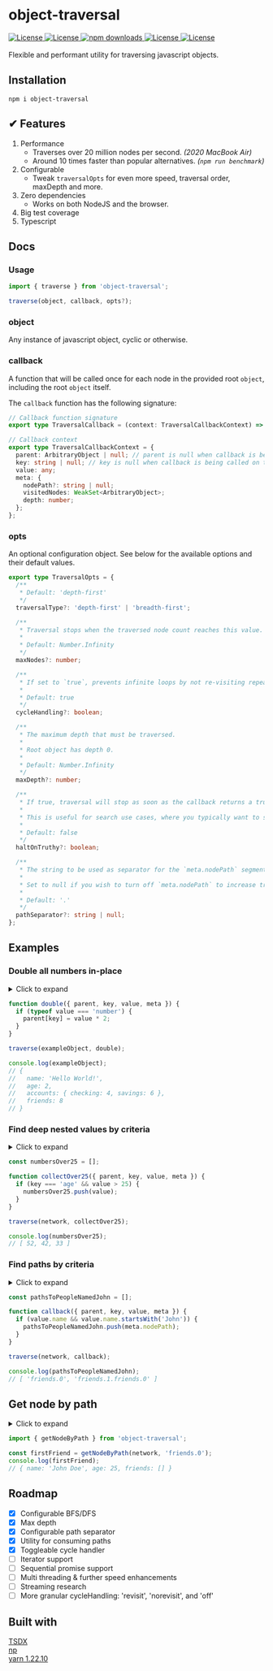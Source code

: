 # object-traversal

<div>

<a href="https://github.com/DevimalPlanet/object-traversal/actions/workflows/tests.yml">
  <img src="https://github.com/DevimalPlanet/object-traversal/actions/workflows/tests.yml/badge.svg" alt="License" />
</a>

<a href="https://codecov.io/gh/DevimalPlanet/object-traversal/branch/main/graph/badge.svg?token=JJOGZJEZBO">
  <img src="https://codecov.io/gh/DevimalPlanet/object-traversal/branch/main/graph/badge.svg?token=JJOGZJEZBO" alt="License" />
</a>

<a href="https://www.npmjs.com/package/object-traversal">
<img src="https://img.shields.io/npm/dm/object-traversal.svg" alt="npm downloads" />
</a>

<a href="https://github.com/DevimalPlanet/object-traversal/blob/master/package.json">
  <img src="https://img.shields.io/badge/dependencies-0-brightgreen" alt="License" />
</a>

<a href="https://github.com/DevimalPlanet/object-traversal/blob/master/LICENSE">
  <img src="https://img.shields.io/github/license/DevimalPlanet/object-traversal.svg" alt="License" />
</a>

</div>

<br />

<div>
Flexible and performant utility for traversing javascript objects.
</div>

## Installation

    npm i object-traversal

## ✔ Features

1. Performance
   - Traverses over 20 million nodes per second. _(2020 MacBook Air)_
   - Around 10 times faster than popular alternatives. _(`npm run benchmark`)_
1. Configurable
   - Tweak `traversalOpts` for even more speed, traversal order, maxDepth and more.
1. Zero dependencies
   - Works on both NodeJS and the browser.
1. Big test coverage
1. Typescript

## Docs

### Usage

```javascript
import { traverse } from 'object-traversal';

traverse(object, callback, opts?);
```

### object

Any instance of javascript object, cyclic or otherwise.

### callback

A function that will be called once for each node in the provided root `object`, including the root `object` itself.

The `callback` function has the following signature:

```typescript
// Callback function signature
export type TraversalCallback = (context: TraversalCallbackContext) => any;

// Callback context
export type TraversalCallbackContext = {
  parent: ArbitraryObject | null; // parent is null when callback is being called on the root `object`
  key: string | null; // key is null when callback is being called on the root `object`
  value: any;
  meta: {
    nodePath?: string | null;
    visitedNodes: WeakSet<ArbitraryObject>;
    depth: number;
  };
};
```

### opts

An optional configuration object. See below for the available options and their default values.

```typescript
export type TraversalOpts = {
  /**
   * Default: 'depth-first'
   */
  traversalType?: 'depth-first' | 'breadth-first';

  /**
   * Traversal stops when the traversed node count reaches this value.
   *
   * Default: Number.Infinity
   */
  maxNodes?: number;

  /**
   * If set to `true`, prevents infinite loops by not re-visiting repeated nodes.
   *
   * Default: true
   */
  cycleHandling?: boolean;

  /**
   * The maximum depth that must be traversed.
   *
   * Root object has depth 0.
   *
   * Default: Number.Infinity
   */
  maxDepth?: number;

  /**
   * If true, traversal will stop as soon as the callback returns a truthy value.
   *
   * This is useful for search use cases, where you typically want to skip traversing the remaining nodes once the target is found.
   *
   * Default: false
   */
  haltOnTruthy?: boolean;

  /**
   * The string to be used as separator for the `meta.nodePath` segments.
   *
   * Set to null if you wish to turn off `meta.nodePath` to increase traversal speed.
   *
   * Default: '.'
   */
  pathSeparator?: string | null;
};
```

## Examples

### Double all numbers in-place

<details>
  <summary>Click to expand</summary>

```javascript
exampleObject = {
  name: 'Hello World!',
  age: 1,
  accounts: 2,
  friends: 3,
};
```

</details>

```javascript
function double({ parent, key, value, meta }) {
  if (typeof value === 'number') {
    parent[key] = value * 2;
  }
}

traverse(exampleObject, double);

console.log(exampleObject);
// {
//   name: 'Hello World!',
//   age: 2,
//   accounts: { checking: 4, savings: 6 },
//   friends: 8
// }
```

### Find deep nested values by criteria

<details>
  <summary>Click to expand</summary>

```javascript
network = {
  name: 'Person1',
  age: 52,
  friends: [
    {
      name: 'Person2',
      age: 25,
      friends: [],
    },
    {
      name: 'Person3',
      age: 42,
      friends: [
        {
          name: 'Person4',
          age: 18,
          friends: [
            {
              name: 'Person5',
              age: 33,
              friends: [],
            },
          ],
        },
      ],
    },
  ],
};
```

</details>

```javascript
const numbersOver25 = [];

function collectOver25({ parent, key, value, meta }) {
  if (key === 'age' && value > 25) {
    numbersOver25.push(value);
  }
}

traverse(network, collectOver25);

console.log(numbersOver25);
// [ 52, 42, 33 ]
```

### Find paths by criteria

<details>
  <summary>Click to expand</summary>

```javascript
network = {
  name: 'Alice Doe',
  age: 52,
  friends: [
    {
      name: 'John Doe',
      age: 25,
      friends: [],
    },
    {
      name: 'Bob Doe',
      age: 42,
      friends: [
        {
          name: 'John Smith',
          age: 18,
          friends: [
            {
              name: 'Charlie Doe',
              age: 33,
              friends: [],
            },
          ],
        },
      ],
    },
  ],
};
```

</details>

```javascript
const pathsToPeopleNamedJohn = [];

function callback({ parent, key, value, meta }) {
  if (value.name && value.name.startsWith('John')) {
    pathsToPeopleNamedJohn.push(meta.nodePath);
  }
}

traverse(network, callback);

console.log(pathsToPeopleNamedJohn);
// [ 'friends.0', 'friends.1.friends.0' ]
```

## Get node by path

<details>
  <summary>Click to expand</summary>

```javascript
network = {
  name: 'Alice Doe',
  age: 52,
  friends: [
    {
      name: 'John Doe',
      age: 25,
      friends: [],
    },
    {
      name: 'Bob Doe',
      age: 42,
      friends: [
        {
          name: 'John Smith',
          age: 18,
          friends: [
            {
              name: 'Charlie Doe',
              age: 33,
              friends: [],
            },
          ],
        },
      ],
    },
  ],
};
```

</details>

```javascript
import { getNodeByPath } from 'object-traversal';

const firstFriend = getNodeByPath(network, 'friends.0');
console.log(firstFriend);
// { name: 'John Doe', age: 25, friends: [] }
```

## Roadmap

- [x] Configurable BFS/DFS
- [x] Max depth
- [x] Configurable path separator
- [x] Utility for consuming paths
- [x] Toggleable cycle handler
- [ ] Iterator support
- [ ] Sequential promise support
- [ ] Multi threading & further speed enhancements
- [ ] Streaming research
- [ ] More granular cycleHandling: 'revisit', 'norevisit', and 'off'

## Built with

[TSDX](https://github.com/formium/tsdx)<br>
[np](https://github.com/sindresorhus/np)<br>
[yarn 1.22.10](https://yarnpkg.com/)
